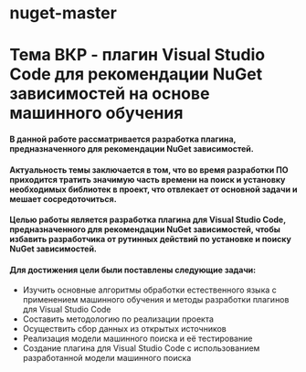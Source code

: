 # nuget-master
# Тема ВКР - плагин Visual Studio Code для рекомендации NuGet зависимостей на основе машинного обучения
#### В данной работе рассматривается разработка плагина, предназначенного для рекомендации NuGet зависимостей.
#### Актуальность темы заключается в том, что во время разработки ПО приходится тратить значимую часть времени на поиск и установку необходимых библиотек в проект, что отвлекает от основной задачи и мешает сосредоточиться.
#### Целью работы является разработка плагина для Visual Studio Code, предназначенного для рекомендации NuGet зависимостей, чтобы избавить разработчика от рутинных действий по установке и поиску NuGet зависимостей.
#### Для достижения цели были поставлены следующие задачи:
*	Изучить основные алгоритмы обработки естественного языка с применением машинного обучения и методы разработки плагинов для Visual Studio Code
*	Составить методологию по реализации проекта
*	Осуществить сбор данных из открытых источников
*	Реализация модели машинного поиска и её тестирование
*	Создание плагина для Visual Studio Code с использованием разработанной модели машинного поиска
